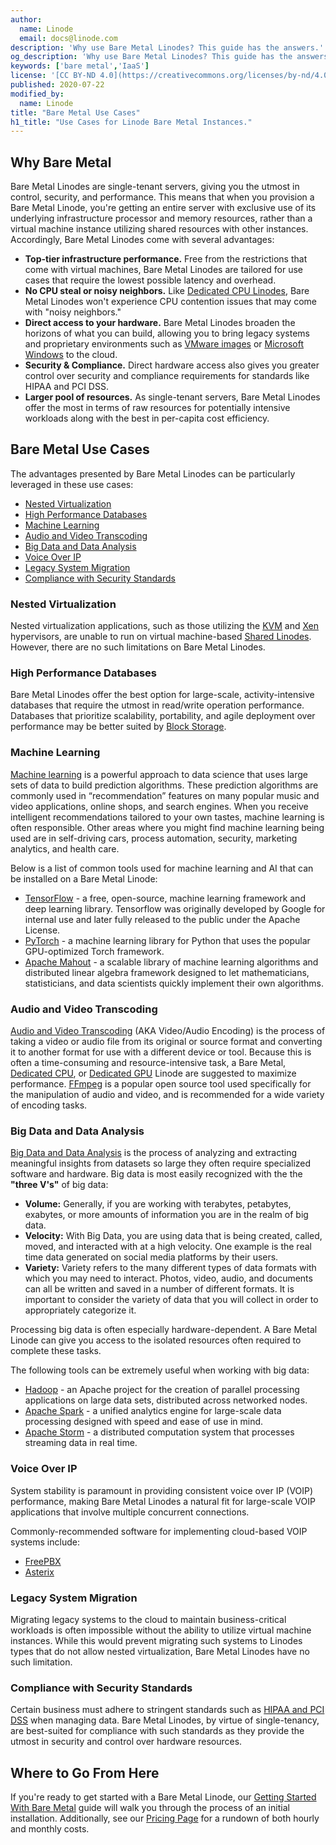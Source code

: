 ```yaml
---
author:
  name: Linode
  email: docs@linode.com
description: 'Why use Bare Metal Linodes? This guide has the answers.'
og_description: 'Why use Bare Metal Linodes? This guide has the answers.'
keywords: ['bare metal','IaaS']
license: '[CC BY-ND 4.0](https://creativecommons.org/licenses/by-nd/4.0)'
published: 2020-07-22
modified_by:
  name: Linode
title: "Bare Metal Use Cases"
h1_title: "Use Cases for Linode Bare Metal Instances."
---
```


## Why Bare Metal

Bare Metal Linodes are single-tenant servers, giving you the utmost in control, security, and performance. This means that when you provision a Bare Metal Linode, you're getting an entire server with exclusive use of its underlying infrastructure processor and memory resources, rather than a virtual machine instance utilizing shared resources with other instances. Accordingly, Bare Metal Linodes come with several advantages:

-   **Top-tier infrastructure performance.** Free from the restrictions that come with virtual machines, Bare Metal Linodes are tailored for use cases that require the lowest possible latency and overhead.
-   **No CPU steal or noisy neighbors.** Like [Dedicated CPU Linodes](/docs/platform/dedicated-cpu/getting-started-with-dedicated-cpu/), Bare Metal Linodes won't experience CPU contention issues that may come with "noisy neighbors."
-   **Direct access to your hardware.** Bare Metal Linodes broaden the horizons of what you can build, allowing you to bring legacy systems and proprietary environments such as [VMware images](https://www.vmware.com/) or [Microsoft Windows](https://www.microsoft.com/en-us/software-download/windows10ISO) to the cloud.
-   **Security & Compliance.** Direct hardware access also gives you greater control over security and compliance requirements for standards like HIPAA and PCI DSS.
-   **Larger pool of resources.** As single-tenant servers, Bare Metal Linodes offer the most in terms of raw resources for potentially intensive workloads along with the best in per-capita cost efficiency.

## Bare Metal Use Cases

The advantages presented by Bare Metal Linodes can be particularly leveraged in these use cases:

-   [Nested Virtualization](#nested-virtualization)
-   [High Performance Databases](#high-performance-databases)
-   [Machine Learning](#machine-learning)
-   [Audio and Video Transcoding](#audio-and-video-transcoding)
-   [Big Data and Data Analysis](#big-data-and-data-analysis)
-   [Voice Over IP](#voice-over-ip)
-   [Legacy System Migration](#legacy-system-migration)
-   [Compliance with Security Standards](#compliance-with-security-standards)

### Nested Virtualization

Nested virtualization applications, such as those utilizing the [KVM](http://www.linux-kvm.org/page/Main_Page) and [Xen](https://xenproject.org/) hypervisors, are unable to run on virtual machine-based [Shared Linodes](/products/shared/). However, there are no such limitations on Bare Metal Linodes.

### High Performance Databases

Bare Metal Linodes offer the best option for large-scale, activity-intensive databases that require the utmost in read/write operation performance. Databases that prioritize scalability, portability, and agile deployment over performance may be better suited by [Block Storage](/docs/platform/block-storage/block-storage-use-cases/#databases).

### Machine Learning

[Machine learning](/docs/applications/big-data/how-to-move-machine-learning-model-to-production/) is a powerful approach to data science that uses large sets of data to build prediction algorithms. These prediction algorithms are commonly used in “recommendation” features on many popular music and video applications, online shops, and search engines. When you receive intelligent recommendations tailored to your own tastes, machine learning is often responsible. Other areas where you might find machine learning being used are in self-driving cars, process automation, security, marketing analytics, and health care.

Below is a list of common tools used for machine learning and AI that can be installed on a Bare Metal Linode:

-   [TensorFlow](https://www.tensorflow.org/) - a free, open-source, machine learning framework and deep learning library. Tensorflow was originally developed by Google for internal use and later fully released to the public under the Apache License.
-   [PyTorch](https://pytorch.org/) - a machine learning library for Python that uses the popular GPU-optimized Torch framework.
-   [Apache Mahout](https://mahout.apache.org/) - a scalable library of machine learning algorithms and  distributed linear algebra framework designed to let mathematicians, statisticians, and data scientists quickly implement their own algorithms.

### Audio and Video Transcoding

[Audio and Video Transcoding](/docs/applications/media-servers/) (AKA Video/Audio Encoding) is the process of taking a video or audio file from its original or source format and converting it to another format for use with a different device or tool. Because this is often a time-consuming and resource-intensive task, a Bare Metal, [Dedicated CPU](/docs/platform/dedicated-cpu/getting-started-with-dedicated-cpu/), or [Dedicated GPU](/docs/platform/linode-gpu/getting-started-with-gpu/) Linode are suggested to maximize performance. [FFmpeg](https://ffmpeg.org/) is a popular open source tool used specifically for the manipulation of audio and video, and is recommended for a wide variety of encoding tasks.

### Big Data and Data Analysis

[Big Data and Data Analysis](/docs/applications/big-data/) is the process of analyzing and extracting meaningful insights from datasets so large they often require specialized software and hardware. Big data is most easily recognized with the the **"three V's"** of big data:

-   **Volume:** Generally, if you are working with terabytes, petabytes, exabytes, or more amounts of information you are in the realm of big data.
-   **Velocity:** With Big Data, you are using data that is being created, called, moved, and interacted with at a high velocity. One example is the real time data generated on social media platforms by their users.
-   **Variety:** Variety refers to the many different types of data formats with which you may need to interact. Photos, video, audio, and documents can all be written and saved in a number of different formats. It is important to consider the variety of data that you will collect in order to appropriately categorize it.

Processing big data is often especially hardware-dependent. A Bare Metal Linode can give you access to the isolated resources often required to complete these tasks.

The following tools can be extremely useful when working with big data:

-   [Hadoop](/docs/databases/hadoop/how-to-install-and-set-up-hadoop-cluster/) - an Apache project for the creation of parallel processing applications on large data sets, distributed across networked nodes.
-   [Apache Spark](https://spark.apache.org/) - a unified analytics engine for large-scale data processing designed with speed and ease of use in mind.
-   [Apache Storm](https://storm.apache.org/) - a distributed computation system that processes streaming data in real time.

### Voice Over IP

System stability is paramount in providing consistent voice over IP (VOIP) performance, making Bare Metal Linodes a natural fit for large-scale VOIP applications that involve multiple concurrent connections.

Commonly-recommended software for implementing cloud-based VOIP systems include:

-   [FreePBX](https://www.freepbx.org/)
-   [Asterix](https://www.asterisk.org/)

### Legacy System Migration

Migrating legacy systems to the cloud to maintain business-critical workloads is often impossible without the ability to utilize virtual machine instances. While this would prevent migrating such systems to Linodes types that do not allow nested virtualization, Bare Metal Linodes have no such limitation.

### Compliance with Security Standards

Certain business must adhere to stringent standards such as [HIPAA and PCI DSS](/legal-compliance/) when managing data. Bare Metal Linodes, by virtue of single-tenancy, are best-suited for compliance with such standards as they provide the utmost in security and control over hardware resources.

## Where to Go From Here

If you're ready to get started with a Bare Metal Linode, our [Getting Started With Bare Metal](/docs/platform/bare-metal/getting-started-with-bare-metal/) guide will walk you through the process of an initial installation. Additionally, see our [Pricing Page](https://www.linode.com/pricing) for a rundown of both hourly and monthly costs.
